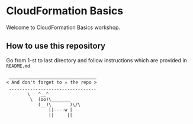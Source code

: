 # CloudFormation Basics
Welcome to CloudFormation Basics workshop.

## How to use this repository
Go from 1-st to last directory and follow instructions which are provided in `README.md`

```
 _________________________________ 
< And don't forget to ⭐ the repo >
 --------------------------------- 
        \   ^__^
         \  (oo)\_______
            (__)\       )\/\
                ||----w |
                ||     ||
```